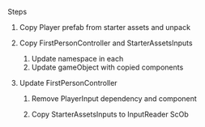 

Steps
1. Copy Player prefab from starter assets and unpack
1. Copy FirstPersonController and StarterAssetsInputs
    1. Update namespace in each
    1. Update gameObject with copied components


1. Update FirstPersonController
    1. Remove PlayerInput dependency and component

    1. Copy StarterAssetsInputs to InputReader ScOb